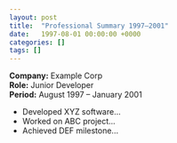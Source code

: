```yaml
---
layout: post
title:  "Professional Summary 1997–2001"
date:   1997-08-01 00:00:00 +0000
categories: []
tags: []
---
```


**Company:** Example Corp  
**Role:** Junior Developer  
**Period:** August 1997 – January 2001

- Developed XYZ software...
- Worked on ABC project...
- Achieved DEF milestone...